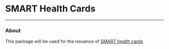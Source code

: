 # SMART Health Cards

---
### About

This package will be used for the issuance of [SMART health cards](https://spec.smarthealth.cards/)


